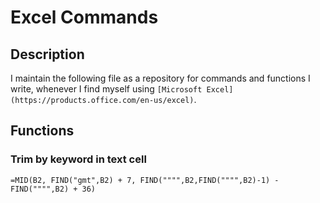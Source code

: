 # Excel Commands

## Description
I maintain the following file as a repository for commands and functions I write, whenever I find myself using `[Microsoft Excel](https://products.office.com/en-us/excel)`.

## Functions

### Trim by keyword in text cell
```excel
=MID(B2, FIND("gmt",B2) + 7, FIND("""",B2,FIND("""",B2)-1) - FIND("""",B2) + 36)
```

